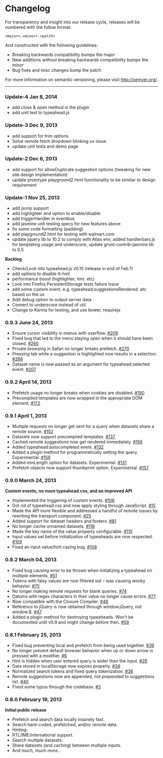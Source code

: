 Changelog
=========

For transparency and insight into our release cycle, releases will be numbered with the follow format:

`<major>.<minor>.<patch>`

And constructed with the following guidelines:

* Breaking backwards compatibility bumps the major
* New additions without breaking backwards compatibility bumps the minor
* Bug fixes and misc changes bump the patch

For more information on semantic versioning, please visit http://semver.org/.

---
### Update-4 Jan 8, 2014

* add close & open method in the plugin
* add unit test to typeahead.js

### Update-3 Dec 9, 2013

* add support for trim options
* Solve remote fetch dropdown blinking ux issue
* update unit tests and demo page

### Update-2 Dec 6, 2013

* add support for allowDuplicate suggestion options (tweaking for new site design implementation)
* update prototype playground2.html functionality to be similiar to design requirement

### Update-1 Nov 25, 2013

* add jsonp support
* add highlighter and option to enable/disable
* add triggerHandler in eventbus
* add jasmine unit testing specs for new features above
* fix some code formatting (padding)
* add playground2.html for testing with walmart.com
* update jquery lib to 10.2 to comply with Atlas env, added handlerbars.js for templating usage and underscore,  update grunt-contrib-jasmine lib to 0.5

**Backlog**

* Check/Look into typeahead.js v0.10 (release in end of Feb.?)
* add options to disable tt-hint
* performance boost (highlighter, hint. etc)
* Look into Firefox PersistentStorage tests failure issue
* add some custom event. e.g. typeahead:suggestionsRendered .etc based on the ux
* Add debug option to output server data
* Convert to underscore instead of util
* Change to Karma for testing, and use bower, requirejs

### 0.9.3 June 24, 2013

* Ensure cursor visibility in menus with overflow. [#209][209]
* Fixed bug that led to the menu staying open when it should have been closed. [#260][260]
* Private browsing in Safari no longer breaks prefetch. [#270][270]
* Pressing tab while a suggestion is highlighted now results in a selection. [#266][266]
* Dataset name is now passed as an argument for typeahead:selected event. [#207][207]

### 0.9.2 April 14, 2013

* Prefetch usage no longer breaks when cookies are disabled. [#190][190]
* Precompiled templates are now wrapped in the appropriate DOM element. [#172][172]

### 0.9.1 April 1, 2013

* Multiple requests no longer get sent for a query when datasets share a remote source. [#152][152]
* Datasets now support precompiled templates. [#137][137]
* Cached remote suggestions now get rendered immediately. [#156][156]
* Added typeahead:autocompleted event. [#132][132]
* Added a plugin method for programmatically setting the query. Experimental. [#159][159]
* Added minLength option for datasets. Experimental. [#131][131]
* Prefetch objects now support thumbprint option. Experimental. [#157][157]

### 0.9.0 March 24, 2013

**Custom events, no more typeahead.css, and an improved API**

* Implemented the triggering of custom events. [#106][106]
* Got rid of typeahead.css and now apply styling through JavaScript. [#15][15]
* Made the API more flexible and addressed a handful of remote issues by rewriting the transport component. [#25][25]
* Added support for dataset headers and footers. [#81][81]
* No longer cache unnamed datasets. [#116][116]
* Made the key name of the value property configurable. [#115][115]
* Input values set before initialization of typeaheads are now respected. [#109][109]
* Fixed an input value/hint casing bug. [#108][108]

### 0.8.2 March 04, 2013

* Fixed bug causing error to be thrown when initializing a typeahead on multiple elements. [#51][51]
* Tokens with falsy values are now filtered out – was causing wonky behavior. [#75][75]
* No longer making remote requests for blank queries. [#74][74]
* Datums with regex characters in their value no longer cause errors. [#77][77]
* Now compatible with the Closure Compiler. [#48][48]
* Reference to jQuery is now obtained through window.jQuery, not window.$. [#47][47]
* Added a plugin method for destroying typeaheads. Won't be documented until v0.9 and might change before then. [#59][59]

### 0.8.1 February 25, 2013

* Fixed bug preventing local and prefetch from being used together. [#39][39]
* No longer prevent default browser behavior when up or down arrow is pressed with a modifier. [#6][6]
* Hint is hidden when user entered query is wider than the input. [#26][26]
* Data stored in localStorage now expires properly. [#34][34]
* Normalized search tokens and fixed query tokenization. [#38][38]
* Remote suggestions now are appended, not prepended to suggestions list. [#40][40]
* Fixed some typos through the codebase. [#3][3]

### 0.8.0 February 19, 2013

**Initial public release**

* Prefetch and search data locally insanely fast.
* Search hard-coded, prefetched, and/or remote data.
* Hinting.
* RTL/IME/international support.
* Search multiple datasets.
* Share datasets (and caching) between multiple inputs.
* And much, much more...

[270]: https://github.com/twitter/typeahead.js/pull/270
[266]: https://github.com/twitter/typeahead.js/pull/266
[260]: https://github.com/twitter/typeahead.js/pull/260
[209]: https://github.com/twitter/typeahead.js/pull/209
[207]: https://github.com/twitter/typeahead.js/pull/207
[190]: https://github.com/twitter/typeahead.js/pull/190
[172]: https://github.com/twitter/typeahead.js/pull/172
[159]: https://github.com/twitter/typeahead.js/pull/159
[157]: https://github.com/twitter/typeahead.js/pull/157
[156]: https://github.com/twitter/typeahead.js/pull/156
[152]: https://github.com/twitter/typeahead.js/pull/152
[137]: https://github.com/twitter/typeahead.js/pull/137
[132]: https://github.com/twitter/typeahead.js/pull/132
[131]: https://github.com/twitter/typeahead.js/pull/131
[116]: https://github.com/twitter/typeahead.js/pull/116
[115]: https://github.com/twitter/typeahead.js/pull/115
[109]: https://github.com/twitter/typeahead.js/pull/109
[108]: https://github.com/twitter/typeahead.js/pull/108
[106]: https://github.com/twitter/typeahead.js/pull/106
[81]: https://github.com/twitter/typeahead.js/pull/81
[77]: https://github.com/twitter/typeahead.js/pull/77
[75]: https://github.com/twitter/typeahead.js/pull/75
[74]: https://github.com/twitter/typeahead.js/pull/74
[59]: https://github.com/twitter/typeahead.js/pull/59
[51]: https://github.com/twitter/typeahead.js/pull/51
[48]: https://github.com/twitter/typeahead.js/pull/48
[47]: https://github.com/twitter/typeahead.js/pull/47
[40]: https://github.com/twitter/typeahead.js/pull/40
[39]: https://github.com/twitter/typeahead.js/pull/39
[38]: https://github.com/twitter/typeahead.js/pull/38
[34]: https://github.com/twitter/typeahead.js/pull/34
[26]: https://github.com/twitter/typeahead.js/pull/26
[25]: https://github.com/twitter/typeahead.js/pull/25
[15]: https://github.com/twitter/typeahead.js/pull/15
[6]: https://github.com/twitter/typeahead.js/pull/6
[3]: https://github.com/twitter/typeahead.js/pull/3
